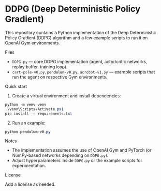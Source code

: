 # DDPG (Deep Deterministic Policy Gradient)

This repository contains a Python implementation of the Deep Deterministic Policy Gradient (DDPG) algorithm and a few example scripts to run it on OpenAI Gym environments.

Files

- `DDPG.py` — core DDPG implementation (agent, actor/critic networks, replay buffer, training loop).
- `cart-pole-v0.py`, `pendulum-v0.py`, `acrobot-v1.py` — example scripts that run the agent on respective Gym environments.

Quick start

1. Create a virtual environment and install dependencies:

```powershell
python -m venv venv
.\venv\Scripts\Activate.ps1
pip install -r requirements.txt
```

2. Run an example:

```powershell
python pendulum-v0.py
```

Notes

- The implementation assumes the use of OpenAI Gym and PyTorch (or NumPy-based networks depending on `DDPG.py`).
- Adjust hyperparameters inside `DDPG.py` or the example scripts for experimentation.

License

Add a license as needed.
